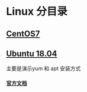 # Linux 分目录

## [CentOS7](dotnet-help-CentOS.md)

## [Ubuntu 18.04](dotnet-help-Ubuntu.md)

主要是演示yum 和 apt 安装方式

#### [官方文档](https://docs.microsoft.com/zh-cn/dotnet/core/install/linux?WT.mc_id=dotnet-35129-website)
